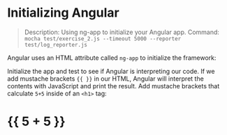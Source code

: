 # Initializing Angular

> Description: Using ng-app to initialize your Angular app.
> Command: `mocha test/exercise_2.js --timeout 5000 --reporter test/log_reporter.js`

Angular uses an HTML attribute called `ng-app` to initialize the framework:

  <html ng-app="MyApp">
    <body>
    </body>
  </html>

Initialize the app and test to see if Angular is interpreting our code. If we add mustache brackets `{{ }}` in our HTML, Angular will interpret the contents with JavaScript and print the result. Add mustache brackets that calculate `5+5` inside of an `<h1>` tag:

  <html ng-app="MyApp">
    <body>
      <h1>{{ 5 + 5 }}</h1>
    </body>
  </html
